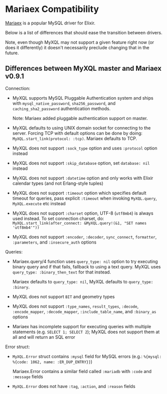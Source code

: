 # Mariaex Compatibility

[Mariaex](https://github.com/xerions/mariaex) is a popular MySQL driver for Elixir.

Below is a list of differences that should ease the transition between drivers.

Note, even though MyXQL may not support a given feature right now (or does it differently) it
doesn't necessarily preclude changing that in the future.

## Differences between MyXQL master and Mariaex v0.9.1

Connection:

  * MyXQL supports MySQL Pluggable Authentication system and ships with `mysql_native_password`, `sha256_password`, and `caching_sha2_password` authentication methods.

    Note: Mariaex added pluggable authentication support on master.

  * MyXQL defaults to using UNIX domain socket for connecting to the server. Forcing TCP with default options can be done by doing: `MyXQL.start_link(protocol: :tcp)`. Mariaex defaults to TCP.

  * MyXQL does not support `:sock_type` option and uses `:protocol` option instead

  * MyXQL does not support `:skip_database` option, set `database: nil` instead

  * MyXQL does not support `:datetime` option and only works with Elixir calendar types (and not Erlang-style tuples)

  * MyXQL does not support `:timeout` option which specifies default timeout for queries, pass
    explicit `:timeout` when invoking `MyXQL.query`, `MyXQL.execute` etc instead

  * MyXQL does not support `:charset` option, UTF-8 (`utf8mb4`) is always used instead. To set
    connection charset, do: `MyXQL.start_link(after_connect: &MyXQL.query!(&1, "SET names 'utf8mb4'"))`

  * MyXQL does not support `:encoder`, `:decoder`, `sync_connect`, `formatter`, `:parameters`, and `:insecure_auth` options

Queries:

  * Mariaex.query/4 function uses `query_type: nil` option to try executing binary query and if
    that fails, fallback to using a text query. MyXQL uses `query_type: :binary_then_text` for
    that instead.

    Mariaex defaults to `query_type: nil`, MyXQL defaults to `query_type: :binary`.

  * MyXQL does not support `BIT` and geometry types

  * MyXQL does not support `:type_names`, `result_types`, `:decode`, `:encode_mapper`,
    `:decode_mapper`, `:include_table_name`, and `:binary_as` options

  * Mariaex has incomplete support for executing queries with multiple statements (e.g. `SELECT 1; SELECT 2`); MyXQL does not support them at all and will return an SQL error

Error struct:

  * `MyXQL.Error` struct contains `:mysql` field for MySQL errors (e.g.: `%{mysql: %{code: 1062, name: :ER_DUP_ENTRY}}`)

    Mariaex.Error contains a similar field called `:mariadb` with `:code` and `:message` fields

  * `MyXQL.Error` does not have `:tag`, `:action`, and `:reason` fields
